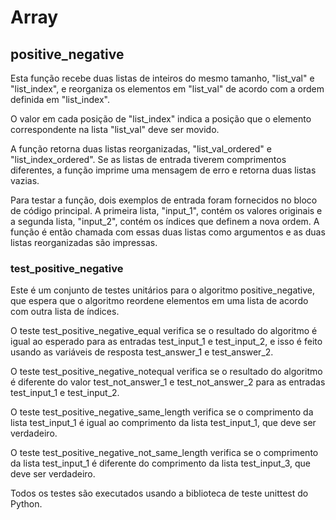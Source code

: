 # Array

## positive_negative

Esta função recebe duas listas de inteiros do mesmo tamanho, "list_val" e "list_index", e reorganiza os elementos em "list_val" de acordo com a ordem definida em "list_index".

O valor em cada posição de "list_index" indica a posição que o elemento correspondente na lista "list_val" deve ser movido.

A função retorna duas listas reorganizadas, "list_val_ordered" e "list_index_ordered". Se as listas de entrada tiverem comprimentos diferentes, a função imprime uma mensagem de erro e retorna duas listas vazias.

Para testar a função, dois exemplos de entrada foram fornecidos no bloco de código principal. A primeira lista, "input_1", contém os valores originais e a segunda lista, "input_2", contém os índices que definem a nova ordem. A função é então chamada com essas duas listas como argumentos e as duas listas reorganizadas são impressas.

### test_positive_negative

Este é um conjunto de testes unitários para o algoritmo positive_negative, que espera que o algoritmo reordene elementos em uma lista de acordo com outra lista de índices.

O teste test_positive_negative_equal verifica se o resultado do algoritmo é igual ao esperado para as entradas test_input_1 e test_input_2, e isso é feito usando as variáveis de resposta test_answer_1 e test_answer_2.

O teste test_positive_negative_notequal verifica se o resultado do algoritmo é diferente do valor test_not_answer_1 e test_not_answer_2 para as entradas test_input_1 e test_input_2.

O teste test_positive_negative_same_length verifica se o comprimento da lista test_input_1 é igual ao comprimento da lista test_input_1, que deve ser verdadeiro.

O teste test_positive_negative_not_same_length verifica se o comprimento da lista test_input_1 é diferente do comprimento da lista test_input_3, que deve ser verdadeiro.

Todos os testes são executados usando a biblioteca de teste unittest do Python.

